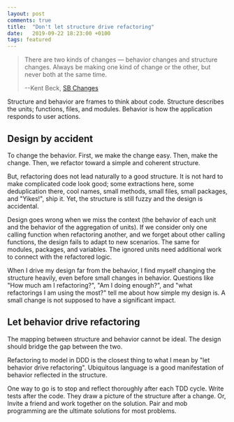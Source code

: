 ```yaml
---
layout: post
comments: true
title:  "Don't let structure drive refactoring"
date:   2019-09-22 18:23:00 +0100
tags: featured
---
```


> There are two kinds of changes — behavior changes and structure changes.
> Always be making one kind of change or the other, but never both at the same time.
>
> --Kent Beck, [SB Changes](https://medium.com/@kentbeck_7670/bs-changes-e574bc396aaa)

Structure and behavior are frames to think about code. Structure describes the units;
functions, files, and modules. Behavior is how the application responds
to user actions.

## Design by accident
To change the behavior. First, we make the change easy. Then,  make the change.
Then, we refactor toward a simple and coherent structure.

But, refactoring does not lead naturally to a good structure.
It is not hard to make complicated code look good;
some extractions here, some deduplication there, cool names, small methods, small files,
small packages, and "Yikes!", ship it. Yet, the structure is still fuzzy and the design is accidental.

Design goes wrong when we miss the context (the behavior of each unit
and the behavior of the aggregation of units).
If we consider only one calling function when refactoring another,
and we forget about other calling functions, the design fails to adapt to new scenarios.
The same for modules, packages, and variables.
The ignored units need additional work to connect with the refactored logic.

When I drive my design far from the behavior, I find myself changing the structure heavily,
even before small changes in behavior.
Questions like "How much am I refactoring?", "Am I doing enough?", and "what refactorings I am using the most?"
tell me about how simple my design is. A small change is not supposed to have a significant impact.


## Let behavior drive refactoring
The mapping between structure and behavior cannot be ideal.
The design should bridge the gap between the two.

Refactoring to model in DDD is the closest thing to what I mean by "let behavior drive refactoring".
Ubiquitous language is a good manifestation of behavior reflected in the structure.

One way to go is to stop and reflect thoroughly after each TDD cycle.
Write tests after the code.
They draw a picture of the structure after a change.
Or, Invite a friend and work together on the solution.
Pair and mob programming are the ultimate solutions for most problems.
